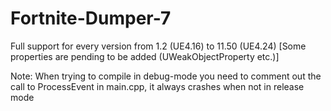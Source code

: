 # Fortnite-Dumper-7

Full support for every version from 1.2 (UE4.16) to 11.50 (UE4.24) [Some properties are pending to be added (UWeakObjectProperty etc.)]




Note: When trying to compile in debug-mode you need to comment out the call to ProcessEvent in main.cpp, it always crashes when not in release mode

